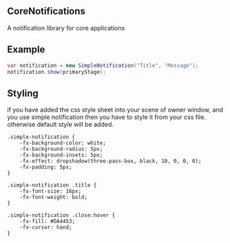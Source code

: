 ## CoreNotifications

A notification library for core applications

## Example

```java
var notification = new SimpleNotification("Title", "Message");
notification.show(primaryStage);
```

## Styling
if you have added the css style sheet into your scene of owner window, and you use simple notification then you have to style it from your css file.
<br>
otherwise default style will be added.

```
.simple-notification {
    -fx-background-color: white;
    -fx-background-radius: 5px;
    -fx-background-insets: 5px;
    -fx-effect: dropshadow(three-pass-box, black, 10, 0, 0, 0);
    -fx-padding: 5px;
}

.simple-notification .title {
    -fx-font-size: 16px;
    -fx-font-weight: bold;
}

.simple-notification .close:hover {
    -fx-fill: #DA4453;
    -fx-cursor: hand;
}
```
